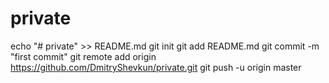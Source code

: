 # private

echo "# private" >> README.md
git init
git add README.md
git commit -m "first commit"
git remote add origin https://github.com/DmitryShevkun/private.git
git push -u origin master
